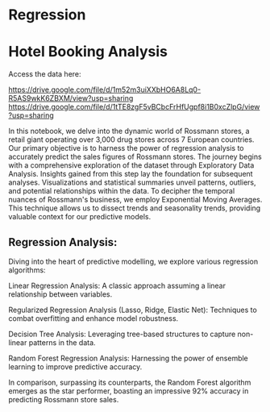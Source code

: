 # Regression
# Hotel Booking Analysis
Access the data here:

https://drive.google.com/file/d/1m52m3uiXXbHO6A8Lq0-R5AS9wkK6ZBXM/view?usp=sharing
https://drive.google.com/file/d/1tTE8zgF5vBCbcFrHfUgpf8i1B0xcZlpG/view?usp=sharing


In this notebook, we delve into the dynamic world of Rossmann stores, a retail giant operating over 3,000 drug stores across 7 European countries. Our primary objective is to harness the power of regression analysis to accurately predict the sales figures of Rossmann stores. The journey begins with a comprehensive exploration of the dataset through Exploratory Data Analysis. Insights gained from this step lay the foundation for subsequent analyses. Visualizations and statistical summaries unveil patterns, outliers, and potential relationships within the data. To decipher the temporal nuances of Rossmann's business, we employ Exponential Moving Averages. This technique allows us to dissect trends and seasonality trends, providing valuable context for our predictive models.


## Regression Analysis:

Diving into the heart of predictive modelling, we explore various regression algorithms:

Linear Regression Analysis: A classic approach assuming a linear relationship between variables.

Regularized Regression Analysis (Lasso, Ridge, Elastic Net): Techniques to combat overfitting and enhance model robustness.

Decision Tree Analysis: Leveraging tree-based structures to capture non-linear patterns in the data.

Random Forest Regression Analysis: Harnessing the power of ensemble learning to improve predictive accuracy.

In comparison, surpassing its counterparts, the Random Forest algorithm emerges as the star performer, boasting an impressive 92% accuracy in predicting Rossmann store sales.
